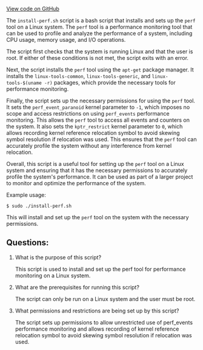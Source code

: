 [View code on GitHub](https://github.com/solana-labs/solana/blob/master/net/scripts/install-perf.sh)

The `install-perf.sh` script is a bash script that installs and sets up the `perf` tool on a Linux system. The `perf` tool is a performance monitoring tool that can be used to profile and analyze the performance of a system, including CPU usage, memory usage, and I/O operations. 

The script first checks that the system is running Linux and that the user is root. If either of these conditions is not met, the script exits with an error. 

Next, the script installs the `perf` tool using the `apt-get` package manager. It installs the `linux-tools-common`, `linux-tools-generic`, and `linux-tools-$(uname -r)` packages, which provide the necessary tools for performance monitoring. 

Finally, the script sets up the necessary permissions for using the `perf` tool. It sets the `perf_event_paranoid` kernel parameter to `-1`, which imposes no scope and access restrictions on using `perf_events` performance monitoring. This allows the `perf` tool to access all events and counters on the system. It also sets the `kptr_restrict` kernel parameter to `0`, which allows recording kernel reference relocation symbol to avoid skewing symbol resolution if relocation was used. This ensures that the `perf` tool can accurately profile the system without any interference from kernel relocation. 

Overall, this script is a useful tool for setting up the `perf` tool on a Linux system and ensuring that it has the necessary permissions to accurately profile the system's performance. It can be used as part of a larger project to monitor and optimize the performance of the system. 

Example usage:

```
$ sudo ./install-perf.sh
```

This will install and set up the `perf` tool on the system with the necessary permissions.
## Questions: 
 1. What is the purpose of this script?
    
    This script is used to install and set up the perf tool for performance monitoring on a Linux system.

2. What are the prerequisites for running this script?
    
    The script can only be run on a Linux system and the user must be root.

3. What permissions and restrictions are being set up by this script?
    
    The script sets up permissions to allow unrestricted use of perf_events performance monitoring and allows recording of kernel reference relocation symbol to avoid skewing symbol resolution if relocation was used.